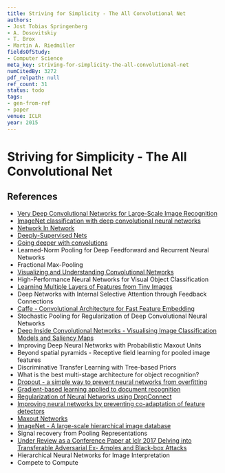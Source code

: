 ```yaml
---
title: Striving for Simplicity - The All Convolutional Net
authors:
- Jost Tobias Springenberg
- A. Dosovitskiy
- T. Brox
- Martin A. Riedmiller
fieldsOfStudy:
- Computer Science
meta_key: striving-for-simplicity-the-all-convolutional-net
numCitedBy: 3272
pdf_relpath: null
ref_count: 31
status: todo
tags:
- gen-from-ref
- paper
venue: ICLR
year: 2015
---
```


# Striving for Simplicity - The All Convolutional Net

## References

- [Very Deep Convolutional Networks for Large-Scale Image Recognition](./very-deep-convolutional-networks-for-large-scale-image-recognition.md)
- [ImageNet classification with deep convolutional neural networks](./imagenet-classification-with-deep-convolutional-neural-networks.md)
- [Network In Network](./network-in-network.md)
- [Deeply-Supervised Nets](./deeply-supervised-nets.md)
- [Going deeper with convolutions](./going-deeper-with-convolutions.md)
- Learned-Norm Pooling for Deep Feedforward and Recurrent Neural Networks
- Fractional Max-Pooling
- [Visualizing and Understanding Convolutional Networks](./visualizing-and-understanding-convolutional-networks.md)
- High-Performance Neural Networks for Visual Object Classification
- [Learning Multiple Layers of Features from Tiny Images](./learning-multiple-layers-of-features-from-tiny-images.md)
- Deep Networks with Internal Selective Attention through Feedback Connections
- [Caffe - Convolutional Architecture for Fast Feature Embedding](./caffe-convolutional-architecture-for-fast-feature-embedding.md)
- Stochastic Pooling for Regularization of Deep Convolutional Neural Networks
- [Deep Inside Convolutional Networks - Visualising Image Classification Models and Saliency Maps](./deep-inside-convolutional-networks-visualising-image-classification-models-and-saliency-maps.md)
- Improving Deep Neural Networks with Probabilistic Maxout Units
- Beyond spatial pyramids - Receptive field learning for pooled image features
- Discriminative Transfer Learning with Tree-based Priors
- What is the best multi-stage architecture for object recognition?
- [Dropout - a simple way to prevent neural networks from overfitting](./dropout-a-simple-way-to-prevent-neural-networks-from-overfitting.md)
- [Gradient-based learning applied to document recognition](./gradient-based-learning-applied-to-document-recognition.md)
- [Regularization of Neural Networks using DropConnect](./regularization-of-neural-networks-using-dropconnect.md)
- [Improving neural networks by preventing co-adaptation of feature detectors](./improving-neural-networks-by-preventing-co-adaptation-of-feature-detectors.md)
- [Maxout Networks](./maxout-networks.md)
- [ImageNet - A large-scale hierarchical image database](./imagenet-a-large-scale-hierarchical-image-database.md)
- Signal recovery from Pooling Representations
- [Under Review as a Conference Paper at Iclr 2017 Delving into Transferable Adversarial Ex- Amples and Black-box Attacks](./under-review-as-a-conference-paper-at-iclr-2017-delving-into-transferable-adversarial-ex-amples-and-black-box-attacks.md)
- Hierarchical Neural Networks for Image Interpretation
- Compete to Compute
